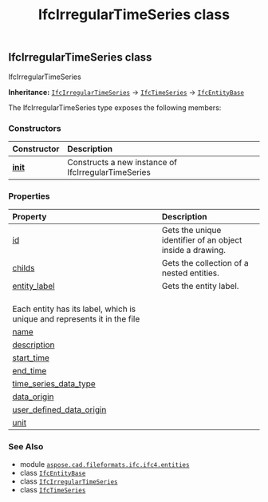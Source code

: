 ﻿---
title: IfcIrregularTimeSeries class
second_title: Aspose.CAD for Python via .NET API References
description: 
type: docs
weight: 3280
url: /python-net/aspose.cad.fileformats.ifc.ifc4.entities/ifcirregulartimeseries/
is_root: false
---

## IfcIrregularTimeSeries class

IfcIrregularTimeSeries



**Inheritance:** [`IfcIrregularTimeSeries`](/cad/python-net/aspose.cad.fileformats.ifc.ifc4.entities/ifcirregulartimeseries) → 
[`IfcTimeSeries`](/cad/python-net/aspose.cad.fileformats.ifc.ifc4.entities/ifctimeseries) → 
[`IfcEntityBase`](/cad/python-net/aspose.cad.fileformats.ifc/ifcentitybase)



The IfcIrregularTimeSeries type exposes the following members:

### Constructors
| Constructor | Description |
| :- | :- |
| [__init__](/cad/python-net/aspose.cad.fileformats.ifc.ifc4.entities/ifcirregulartimeseries/__init__/#) | Constructs a new instance of IfcIrregularTimeSeries |


### Properties
| Property | Description |
| :- | :- |
| [id](/cad/python-net/aspose.cad.fileformats.ifc.ifc4.entities/ifcirregulartimeseries/id) | Gets the unique identifier of an object inside a drawing. |
| [childs](/cad/python-net/aspose.cad.fileformats.ifc.ifc4.entities/ifcirregulartimeseries/childs) | Gets the collection of a nested entities. |
| [entity_label](/cad/python-net/aspose.cad.fileformats.ifc.ifc4.entities/ifcirregulartimeseries/entity_label) | Gets the entity label.<br/>Each entity has its label, which is unique and represents it in the file |
| [name](/cad/python-net/aspose.cad.fileformats.ifc.ifc4.entities/ifcirregulartimeseries/name) |  |
| [description](/cad/python-net/aspose.cad.fileformats.ifc.ifc4.entities/ifcirregulartimeseries/description) |  |
| [start_time](/cad/python-net/aspose.cad.fileformats.ifc.ifc4.entities/ifcirregulartimeseries/start_time) |  |
| [end_time](/cad/python-net/aspose.cad.fileformats.ifc.ifc4.entities/ifcirregulartimeseries/end_time) |  |
| [time_series_data_type](/cad/python-net/aspose.cad.fileformats.ifc.ifc4.entities/ifcirregulartimeseries/time_series_data_type) |  |
| [data_origin](/cad/python-net/aspose.cad.fileformats.ifc.ifc4.entities/ifcirregulartimeseries/data_origin) |  |
| [user_defined_data_origin](/cad/python-net/aspose.cad.fileformats.ifc.ifc4.entities/ifcirregulartimeseries/user_defined_data_origin) |  |
| [unit](/cad/python-net/aspose.cad.fileformats.ifc.ifc4.entities/ifcirregulartimeseries/unit) |  |



### See Also
* module [`aspose.cad.fileformats.ifc.ifc4.entities`](..)
* class [`IfcEntityBase`](/cad/python-net/aspose.cad.fileformats.ifc/ifcentitybase)
* class [`IfcIrregularTimeSeries`](/cad/python-net/aspose.cad.fileformats.ifc.ifc4.entities/ifcirregulartimeseries)
* class [`IfcTimeSeries`](/cad/python-net/aspose.cad.fileformats.ifc.ifc4.entities/ifctimeseries)
